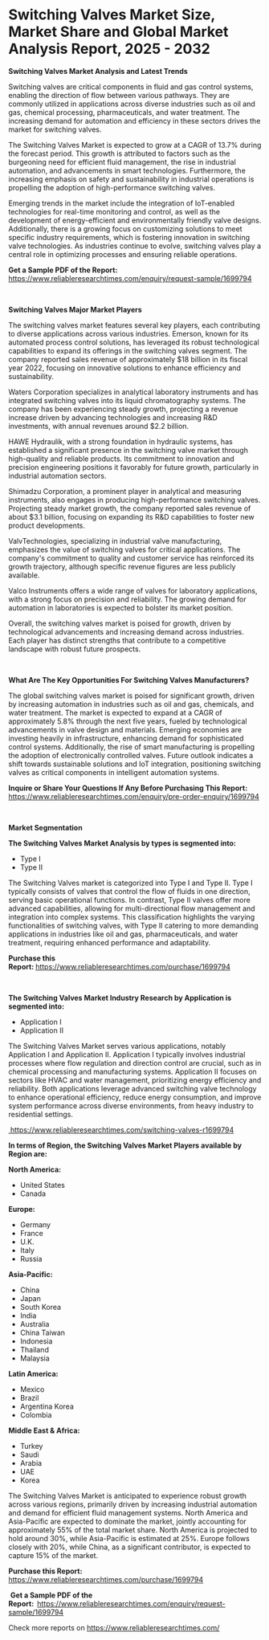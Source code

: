 <p><h1>Switching Valves Market Size, Market Share and Global Market Analysis Report, 2025 - 2032</h1></p><p><strong>Switching Valves Market Analysis and Latest Trends</strong></p>
<p><p>Switching valves are critical components in fluid and gas control systems, enabling the direction of flow between various pathways. They are commonly utilized in applications across diverse industries such as oil and gas, chemical processing, pharmaceuticals, and water treatment. The increasing demand for automation and efficiency in these sectors drives the market for switching valves.</p><p>The Switching Valves Market is expected to grow at a CAGR of 13.7% during the forecast period. This growth is attributed to factors such as the burgeoning need for efficient fluid management, the rise in industrial automation, and advancements in smart technologies. Furthermore, the increasing emphasis on safety and sustainability in industrial operations is propelling the adoption of high-performance switching valves.</p><p>Emerging trends in the market include the integration of IoT-enabled technologies for real-time monitoring and control, as well as the development of energy-efficient and environmentally friendly valve designs. Additionally, there is a growing focus on customizing solutions to meet specific industry requirements, which is fostering innovation in switching valve technologies. As industries continue to evolve, switching valves play a central role in optimizing processes and ensuring reliable operations.</p></p>
<p><strong>Get a Sample PDF of the Report:&nbsp;</strong> <a href="https://www.reliableresearchtimes.com/enquiry/request-sample/1699794?utm_campaign=3518&utm_medium=2&utm_source=Github&utm_content=ia&utm_term=27032025&utm_id=switching-valves">https://www.reliableresearchtimes.com/enquiry/request-sample/1699794</a></p>
<p>&nbsp;</p>
<p><strong>Switching Valves Major Market Players</strong></p>
<p><p>The switching valves market features several key players, each contributing to diverse applications across various industries. Emerson, known for its automated process control solutions, has leveraged its robust technological capabilities to expand its offerings in the switching valves segment. The company reported sales revenue of approximately $18 billion in its fiscal year 2022, focusing on innovative solutions to enhance efficiency and sustainability.</p><p>Waters Corporation specializes in analytical laboratory instruments and has integrated switching valves into its liquid chromatography systems. The company has been experiencing steady growth, projecting a revenue increase driven by advancing technologies and increasing R&D investments, with annual revenues around $2.2 billion. </p><p>HAWE Hydraulik, with a strong foundation in hydraulic systems, has established a significant presence in the switching valve market through high-quality and reliable products. Its commitment to innovation and precision engineering positions it favorably for future growth, particularly in industrial automation sectors.</p><p>Shimadzu Corporation, a prominent player in analytical and measuring instruments, also engages in producing high-performance switching valves. Projecting steady market growth, the company reported sales revenue of about $3.1 billion, focusing on expanding its R&D capabilities to foster new product developments.</p><p>ValvTechnologies, specializing in industrial valve manufacturing, emphasizes the value of switching valves for critical applications. The company's commitment to quality and customer service has reinforced its growth trajectory, although specific revenue figures are less publicly available.</p><p>Valco Instruments offers a wide range of valves for laboratory applications, with a strong focus on precision and reliability. The growing demand for automation in laboratories is expected to bolster its market position.</p><p>Overall, the switching valves market is poised for growth, driven by technological advancements and increasing demand across industries. Each player has distinct strengths that contribute to a competitive landscape with robust future prospects.</p></p>
<p>&nbsp;</p>
<p><strong>What Are The Key Opportunities For Switching Valves Manufacturers?</strong></p>
<p><p>The global switching valves market is poised for significant growth, driven by increasing automation in industries such as oil and gas, chemicals, and water treatment. The market is expected to expand at a CAGR of approximately 5.8% through the next five years, fueled by technological advancements in valve design and materials. Emerging economies are investing heavily in infrastructure, enhancing demand for sophisticated control systems. Additionally, the rise of smart manufacturing is propelling the adoption of electronically controlled valves. Future outlook indicates a shift towards sustainable solutions and IoT integration, positioning switching valves as critical components in intelligent automation systems.</p></p>
<p><strong>Inquire or Share Your Questions If Any Before Purchasing This Report:</strong> <a href="https://www.reliableresearchtimes.com/enquiry/pre-order-enquiry/1699794?utm_campaign=3518&utm_medium=2&utm_source=Github&utm_content=ia&utm_term=27032025&utm_id=switching-valves">https://www.reliableresearchtimes.com/enquiry/pre-order-enquiry/1699794</a></p>
<p>&nbsp;</p>
<p><strong>Market Segmentation</strong></p>
<p><strong>The Switching Valves Market Analysis by types is segmented into:</strong></p>
<p><ul><li>Type I</li><li>Type II</li></ul></p>
<p><p>The Switching Valves market is categorized into Type I and Type II. Type I typically consists of valves that control the flow of fluids in one direction, serving basic operational functions. In contrast, Type II valves offer more advanced capabilities, allowing for multi-directional flow management and integration into complex systems. This classification highlights the varying functionalities of switching valves, with Type II catering to more demanding applications in industries like oil and gas, pharmaceuticals, and water treatment, requiring enhanced performance and adaptability.</p></p>
<p><strong>Purchase this Report:&nbsp;</strong><a href="https://www.reliableresearchtimes.com/purchase/1699794?utm_campaign=3518&utm_medium=2&utm_source=Github&utm_content=ia&utm_term=27032025&utm_id=switching-valves">https://www.reliableresearchtimes.com/purchase/1699794</a></p>
<p>&nbsp;</p>
<p><strong>The Switching Valves Market Industry Research by Application is segmented into:</strong></p>
<p><ul><li>Application I</li><li>Application II</li></ul></p>
<p><p>The Switching Valves Market serves various applications, notably Application I and Application II. Application I typically involves industrial processes where flow regulation and direction control are crucial, such as in chemical processing and manufacturing systems. Application II focuses on sectors like HVAC and water management, prioritizing energy efficiency and reliability. Both applications leverage advanced switching valve technology to enhance operational efficiency, reduce energy consumption, and improve system performance across diverse environments, from heavy industry to residential settings.</p></p>
<p><a href="https://www.reliableresearchtimes.com/switching-valves-r1699794?utm_campaign=3518&utm_medium=2&utm_source=Github&utm_content=ia&utm_term=27032025&utm_id=switching-valves">&nbsp;https://www.reliableresearchtimes.com/switching-valves-r1699794</a></p>
<p><strong>In terms of Region, the Switching Valves Market Players available by Region are:</strong></p>
<p>
    <p> <strong> North America: </strong>
        <ul>
            <li>United States</li>
            <li>Canada</li>
        </ul>
        </p> 
    <p> <strong> Europe: </strong>
        <ul>
            <li>Germany</li>
            <li>France</li>
            <li>U.K.</li>
            <li>Italy</li>
            <li>Russia</li>
        </ul>
        </p> 
    <p> <strong> Asia-Pacific: </strong>
        <ul>
            <li>China</li>
            <li>Japan</li>
            <li>South Korea</li>
            <li>India</li>
            <li>Australia</li>
            <li>China Taiwan</li>
            <li>Indonesia</li>
            <li>Thailand</li>
            <li>Malaysia</li>
        </ul>
        </p> 
    <p> <strong> Latin America: </strong>
        <ul>
            <li>Mexico</li>
            <li>Brazil</li>
            <li>Argentina Korea</li>
            <li>Colombia</li>
        </ul>
        </p> 
    <p> <strong> Middle East & Africa: </strong>
        <ul>
            <li>Turkey</li>
            <li>Saudi</li>
            <li>Arabia</li>
            <li>UAE</li>
            <li>Korea</li>
        </ul>
    </p>
    </p>
<p><p>The Switching Valves Market is anticipated to experience robust growth across various regions, primarily driven by increasing industrial automation and demand for efficient fluid management systems. North America and Asia-Pacific are expected to dominate the market, jointly accounting for approximately 55% of the total market share. North America is projected to hold around 30%, while Asia-Pacific is estimated at 25%. Europe follows closely with 20%, while China, as a significant contributor, is expected to capture 15% of the market.</p></p>
<p><strong>Purchase this Report: </strong><a href="https://www.reliableresearchtimes.com/purchase/1699794?utm_campaign=3518&utm_medium=2&utm_source=Github&utm_content=ia&utm_term=27032025&utm_id=switching-valves">https://www.reliableresearchtimes.com/purchase/1699794</a></p>
<p>&nbsp;<strong>Get a Sample PDF of the Report:&nbsp;&nbsp;</strong><a href="https://www.reliableresearchtimes.com/enquiry/request-sample/1699794?utm_campaign=3518&utm_medium=2&utm_source=Github&utm_content=ia&utm_term=27032025&utm_id=switching-valves">https://www.reliableresearchtimes.com/enquiry/request-sample/1699794</a></p>
<p><strong></strong></p>
<p>Check more reports on <a href="https://www.reliableresearchtimes.com/?utm_campaign=3518&utm_medium=2&utm_source=Github&utm_content=ia&utm_term=27032025&utm_id=switching-valves">https://www.reliableresearchtimes.com/</a></p>